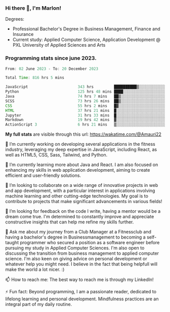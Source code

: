 
### Hi there 👋, I'm Marlon!

Degrees: 
- Professional Bachelor's Degree in Business Management, Finance and Insurance
- Current study: Applied Computer Science, Application Development @ PXL University of Applied Sciences and Arts

### Programming stats since june 2023.
<!--START_SECTION:waka-->

```java
From: 02 June 2023 - To: 20 December 2023

Total Time: 816 hrs 5 mins

JavaScript                      343 hrs         ██████████▒░░░░░░░░░░░░░░   41.91 %
Python                          125 hrs 48 mins ████░░░░░░░░░░░░░░░░░░░░░   15.37 %
Java                            74 hrs 7 mins   ██▒░░░░░░░░░░░░░░░░░░░░░░   09.06 %
SCSS                            73 hrs 26 mins  ██▒░░░░░░░░░░░░░░░░░░░░░░   08.97 %
CSS                             55 hrs 2 mins   █▓░░░░░░░░░░░░░░░░░░░░░░░   06.73 %
HTML                            37 hrs 21 mins  █░░░░░░░░░░░░░░░░░░░░░░░░   04.56 %
Jupyter                         31 hrs 33 mins  █░░░░░░░░░░░░░░░░░░░░░░░░   03.86 %
Markdown                        19 hrs 42 mins  ▓░░░░░░░░░░░░░░░░░░░░░░░░   02.41 %
ActionScript 3                  6 hrs 21 mins   ▒░░░░░░░░░░░░░░░░░░░░░░░░   00.78 %
```

<!--END_SECTION:waka-->
**My full stats** are visible through this url: https://wakatime.com/@Amauri22



🔭 I’m currently working on developing several applications in the fitness industry, leveraging my deep expertise in JavaScript, including React, as well as HTML5, CSS, Sass, Tailwind, and Python.

🌱 I’m currently learning more about Java and React. I am also focused on enhancing my skills in web application development, aiming to create efficient and user-friendly solutions.

👯 I’m looking to collaborate on a wide range of innovative projects in web and app development, with a particular interest in applications involving machine learning and other cutting-edge technologies. My goal is to contribute to projects that make significant advancements in various fields!

🤔 I’m looking for feedback on the code I write, having a mentor would be a dream come true. I'm determined to constantly improve and appreciate constructive insights that can help me refine my skills further.

💬 Ask me about my journey from a Club Manager at a Fitnessclub and having a bachelor's degree in Businessmanagement to becoming a self-taught programmer who secured a position as a software engineer before pursuing my study in Applied Computer Sciences. I'm also open to discussing the transition from business management to applied computer science. I'm also keen on giving advice on personal development or whatever help you might need. I believe in the fact that being helpfull will make the world a lot nicer. :)

📫 How to reach me: The best way to reach me is through my LinkedIn!

⚡ Fun fact: Beyond programming, I am a passionate reader, dedicated to lifelong learning and personal development. Mindfulness practices are an integral part of my daily routine.


